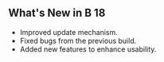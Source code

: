 ## What's New in B 18
- Improved update mechanism.
- Fixed bugs from the previous build.
- Added new features to enhance usability.
